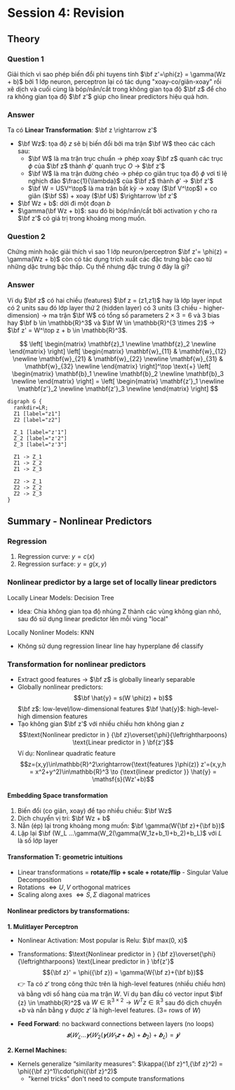 # Session 4: Revision

## **Theory**
### **Question 1**
Giải thích vì sao phép biến đổi phi tuyens tính $\bf z'=\phi{z} = \gamma(Wz + b)$ bởi 1 lớp neuron, perceptron lại có tác dụng "xoay-co/giãn-xoay" rồi xê dịch và cuối cùng là bóp/nắn/cắt trong không gian tọa độ $\bf z$ để cho ra không gian tọa độ $\bf z'$ giúp cho linear predictors hiệu quả hơn.

### **Answer**
Ta có **Linear Transformation**: $\bf z \rightarrow z'$ 
- $\bf Wz$: tọa độ $z$ sẽ bị biến đổi bởi ma trận $\bf W$ theo các cách sau:
    - $\bf W$ là ma trận trục chuẩn $\rightarrow$ phép xoay $\bf z$ quanh các trục $\phi$ của $\bf z$ thành $\phi'$ quanh trục $O$ $\rightarrow$ $\bf z'$
    - $\bf W$ là ma trận đường chéo $\rightarrow$ phép co giãn trục tọa độ $\phi$ vơi tỉ lệ nghịch đảo $\frac{1}{\lambda}$ của $\bf z$ thành $\phi'$ $\rightarrow$ $\bf z'$
    - $\bf W = USV^\top$ là ma trận bất kỳ $\rightarrow$ xoay ($\bf V^\top$) + co giãn ($\bf S$) + xoay ($\bf U$) $\rightarrow \bf z'$  
- $\bf Wz + b$: dời đi một đoạn $b$
- $\gamma(\bf Wz + b)$: sau đó bị bóp/nắn/cắt bởi activation $\gamma$ cho ra $\bf z'$ có giá trị trong khoảng mong muốn.

### **Question 2**
Chứng minh hoặc giải thích vì sao 1 lớp neuron/perceptron $\bf z'= \phi(z) = \gamma(Wz + b)$ còn có tác dụng trích xuất các đặc trưng bậc cao từ những dặc trưng bậc thấp. Cụ thể nhưng đặc trưng ở đây là gì?
### **Answer**
Ví dụ $\bf z$ có hai chiều (features) $\bf z = (z1,z1)$ hay là lớp layer input có 2 units sau đó lớp layer thứ 2 (hidden layer) có 3 units (3 chiều - higher-dimension) $\rightarrow$ ma trận $\bf W$ có tổng số parameters $2 \times 3 = 6$ và 3 bias hay $\bf b \in \mathbb{R}^3$ và $\bf W \in \mathbb{R}^{3 \times 2}$ $\rightarrow$ $\bf z' = W^\top z + b \in \mathbb{R}^3$. 

$$
\left[ \begin{matrix}
\mathbf{z}_1 \newline
\mathbf{z}_2 \newline
\end{matrix} \right]
\left[ \begin{matrix}
\mathbf{w}_{11} & \mathbf{w}_{12} \newline
\mathbf{w}_{21} & \mathbf{w}_{22} \newline
\mathbf{w}_{31} & \mathbf{w}_{32} \newline
\end{matrix} \right]^\top \text{+}
\left[ \begin{matrix}
\mathbf{b}_1 \newline
\mathbf{b}_2 \newline
\mathbf{b}_3 \newline
\end{matrix} \right]
= \left[ \begin{matrix}
\mathbf{z'}_1 \newline
\mathbf{z'}_2 \newline
\mathbf{z'}_3 \newline
\end{matrix} \right]
$$

```graphviz
digraph G {
  rankdir=LR;
  Z1 [label="z1"]
  Z2 [label="z2"]

  Z_1 [label="z'1"]
  Z_2 [label="z'2"]
  Z_3 [label="z'3"]
    
  Z1 -> Z_1
  Z1 -> Z_2
  Z1 -> Z_3
  
  Z2 -> Z_1 
  Z2 -> Z_2
  Z2 -> Z_3
}

```



## **Summary - Nonlinear Predictors**
### **Regression**
1. Regression curve: $y = c(x)$
2. Regression surface: $y = g(x,y)$
### **Nonlinear predictor by a large set of locally linear predictors**
Locally Linear Models: Decision Tree
- Idea: Chia không gian tọa độ nhúng Z thành các vùng không gian nhỏ, sau đó sử dụng linear predictor lên mỗi vùng "local"

Locally Nonliner Models: KNN
- Không sử dụng regression linear line hay hyperplane để classify 

### **Transformation for nonlinear predictors**
- Extract good features $\rightarrow$ $\bf z$ is globally linearly separable
- Globally nonlinear predictors:
$$\bf \hat{y} = s(W \phi(z) + b)$$
$\bf z$: low-level/low-dimensional features
$\bf \hat{y}$: high-level-high dimension features
- Tạo không gian $\bf z'$ với nhiều chiều hơn không gian $z$
$$\text{Nonlinear predictor in } {\bf z}\overset{\phi}{\leftrightharpoons} \text{Linear predictor in } \bf{z'}$$
    Ví dụ: Nonlinear quadratic feature 
    $$z=(x,y)\in\mathbb{R}^2\xrightarrow{\text{features }\phi(z)} z'=(x,y,h = x^2+y^2)\in\mathbb{R}^3 \to {\text{linear predictor }} \hat{y} = \mathsf{s}(Wz'+b)$$
    
#### **Embedding Space transformation**
1. Biến đổi (co giãn, xoay) để tạo nhiều chiều: $\bf Wz$
2. Dịch chuyển vị trí: $\bf Wz + b$
3. Nắn (ép) lại trong khoảng mong muốn: $\bf \gamma(W{\bf z}+{\bf b})$
4. Lặp lại $\bf (W_L …\gamma(W_2(\gamma(W_1z+b_1)+b_2)+b_L)$ với $L$ là số lớp layer

#### **Transformation T: geometric intuitions**
- Linear transformations = **rotate/flip + scale + rotate/flip** - Singular Value Decomposition
- Rotations $\Leftrightarrow U, V$ orthogonal matrices
- Scaling along axes $\Leftrightarrow S, \Sigma$ diagonal matrices

#### **Nonlinear predictors by transformations:**
**1. Mulitlayer Perceptron**
- Nonlinear Activation: Most popular is Relu: $\bf max(0, x)$
- Transformations: $\text{Nonlinear predictor in } {\bf z}\overset{\phi}{\leftrightharpoons} \text{Linear predictor in } \bf{z'}$
$${\bf z}' = \phi({\bf z}) = \gamma(W{\bf z}+{\bf b})$$
👉 Ta có $z'$ trong công thức trên là high-level features (nhiều chiều hơn) và bằng với số hàng của ma trận $W$. Ví dụ ban đầu có vector input $\bf {z} \in \mathbb{R}^2$ và $W \in \mathbb{R}^{3 \times 2} \rightarrow W^Tz \in \mathbb{R}^3$ sau đó dịch chuyển $+ b$ và nắn bằng $\gamma$ được $z'$ là high-level features. ($3=$ rows of $W$)

- **Feed Forward**: no backward connections between layers (no loops)
$$𝒔(𝑊_𝐿 …𝜸(𝑊_2(𝜸(𝑊_1𝒛+𝒃_1)+𝒃_2)+𝒃_𝐿)=\hat{𝒚}$$


**2. Kernel Machines:** 
- Kernels generalize “similarity measures”:  $\kappa({\bf z}^1,{\bf z}^2) = \phi({\bf z}^1)\cdot\phi({\bf z}^2)$
    - "kernel tricks" don't need to compute transformations
